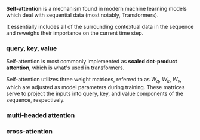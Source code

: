 **Self-attention** is a mechanism found in modern machine learning models which deal with sequential data (most notably, Transformers).

It essentially includes all of the surrounding contextual data in the sequence and reweighs their importance on the current time step.

### query, key, value
Self-attention is most commonly implemented as **scaled dot-product attention**, which is what's used in transformers.

Self-attention utilizes three weight matrices, referred to as $W_q$, $W_k$, $W_v$, which are adjusted as model parameters during training. These matrices serve to project the inputs into query, key, and value components of the sequence, respectively.

### multi-headed attention



### cross-attention